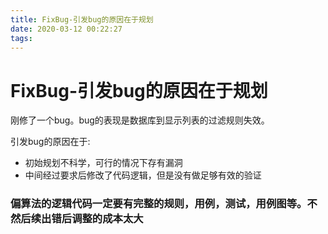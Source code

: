 ```yaml
---
title: FixBug-引发bug的原因在于规划
date: 2020-03-12 00:22:27
tags:
---
```


# FixBug-引发bug的原因在于规划

刚修了一个bug。bug的表现是数据库到显示列表的过滤规则失效。

引发bug的原因在于:
- 初始规划不科学，可行的情况下存有漏洞
- 中间经过要求后修改了代码逻辑，但是没有做足够有效的验证


### 偏算法的逻辑代码一定要有完整的规则，用例，测试，用例图等。不然后续出错后调整的成本太大
